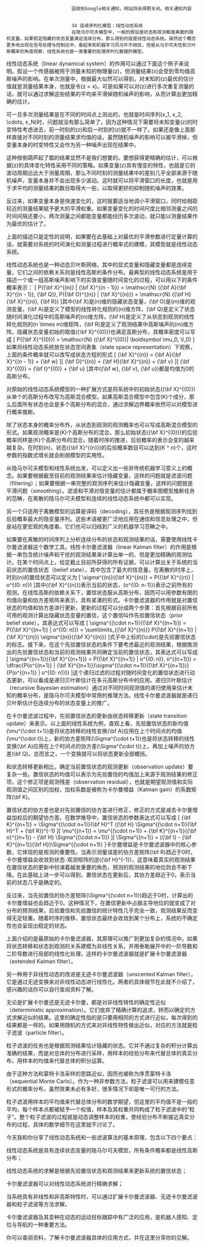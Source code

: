 
                            
                            因收到Google相关通知，网站将会择期关闭。相关通知内容
                            
                            
                            34 连续序列化模型：线性动态系统
                            在隐马尔可夫模型中，一般的假设是状态和观测都是离散的随机变量。如果假定隐藏的状态变量满足连续分布，那么得到的就是线性动态系统。虽然这个概念更多地出现在信号处理与控制论中，看起来和机器学习风马牛不相及，但是从马尔可夫性和贝叶斯概率的角度观察，线性系统也是一类重要的处理序列化数据的模型。

线性动态系统（linear dynamical system）的作用可以通过下面这个例子来说明。假设一个传感器被用于测量未知的物理量\(z\)，但测量结果\(x\)会受到零均值高斯噪声的影响。在单次测量中，根据最大似然可以得到，对未知的\(z\)最优的估计值就是测量结果本身，也就是令\(z = x\)。可是如果可以对\(z\)进行多次重复测量的话，就可以通过求解这些结果的平均来平滑掉随机噪声的影响，从而计算出更加精确的估计。

可一旦多次测量结果是在不同的时间点上测出的，也就是时间序列\(x_1, x_2, \\cdots, x_N\)时，问题就没有那么简单了，因为这种情况下需要将未知变量\(z\)的时变特性考虑进去，前一时刻的\(z\)和后一时刻的\(z\)就不一样了。如果还是像上面那样直接对不同时刻的测量结果求均值的话，虽然随机噪声的影响可以被平滑掉，但变量本身的时变特性又会作为另一种噪声出现在结果中。

这种按倒葫芦起了瓢的结果显然不是我们想要的。要想获得更精确的估计，可以根据\(z\)的具体变化特性采用不同的策略。如果变量\(z\)具有慢变的特性，也就是它的波动周期远远大于测量周期，那么不同时刻的测量结果中的差别几乎全部来源于随机噪声，变量本身并不会出现多少波动。这时就可以将平滑窗口的长度，也就是用于求平均的测量结果的数目取得大一些，以取得更好的抑制随机噪声的效果。

反过来，如果变量本身是快速变化的，这时就要适当地调小平滑窗口，同时给相距较近的测量结果赋予更大的平滑权重。如果变量变化的时间尺度比相邻测量之间的时间间隔还要小，两次测量之间都能变量都能经历多次波动，就只能以测量结果作为最优的估计了。

上面的描述只是定性的说明，如果要在此基础上对最优的平滑参数进行定量计算的话，就需要对系统的时间演化和测量过程进行概率式的建模，其模型就是线性动态系统。

线性动态系统也是一种动态贝叶斯网络，其中的显式变量和隐藏变量都是连续变量，它们之间的依赖关系则是线性高斯的条件分布。最典型的线性动态系统是用于描述一个或一组高斯噪声影响下的实值变量随时间变化的过程，可以用以下的条件概率表示：
\[ P({\\bf X}^{(n)} | {\\bf X}^{(n - 1)}) = \\mathscr{N} ({\\bf A}{\\bf X}^{(n - 1)}, {\\bf Q}), P({\\bf O}^{(n)} | {\\bf X}^{(n)}) = \\mathscr{N} ({\\bf H}{\\bf X}^{(n)}, {\\bf R}) \]其中\(\\bf X\)是\(n\)维的隐藏状态变量，\(\\bf O\)是\(m\)维的观测变量，\(\\bf A\)是定义了模型的线性转化规则的\(n\)维方阵，\(\\bf Q\)是定义了状态随时间演化过程中的高斯噪声的\(n\)维方阵，\(\\bf H\)是定义了从状态到观测的线性转化规则的\(n \\times m\)维矩阵，\(\\bf R\)是定义了观测结果中高斯噪声的\(m\)维方阵。隐藏状态变量初始的取值\({\\bf X}^{(0)}\)也满足高斯分布，其概率密度可以写成
\[ P({\\bf X}^{(0)}) = \\mathscr{N} ({\\bf X}^{(0)}| \\boldsymbol \\mu_0, V_0) \]如果将线性动态系统放在状态空间表象（state space representation）下观察，上面的条件概率就可以改写成状态方程的形式
\[ {\\bf X}^{(n)} = {\\bf A}{\\bf X}^{(n - 1)} + {\\bf w} \]\[ {\\bf O}^{(n)} = {\\bf H}{\\bf X}^{(n)} + {\\bf v} \]\[ {\\bf X}^{(0)} = {\\bf t}^{(0)} + {\\bf u} \]其中\({\\bf w}, {\\bf v}, {\\bf u}\)都是均值为0的高斯分布。

对原始的线性动态系统模型的一种扩展方式是将系统中的初始状态\({\\bf X}^{(0)}\)从单个的高斯分布改写为高斯混合模型。如果高斯混合模型中包含\(K\)个成分，那么后面所有状态也会是多个高斯分布的混合，通过求解边界概率依然可以对模型进行概率推断。

除了状态本身的概率分布外，从状态到观测的观测概率也可以写成高斯混合模型的形式。如果观测概率是\(K\)个高斯分布的混合，那么初始状态\({\\bf X}^{(0)}\)的后验概率同样是\(K\)个高斯分布的混合。随着时序的推进，后验概率的表示会变的越来越复杂。在时刻\(n\)，状态\({\\bf X}^{(n)}\)的后验概率数目可以达到\(K ^ n\)个，这时参数的指数式增长就会削弱模型的实用性。

从隐马尔可夫模型和线性系统出发，可以定义出一些非传统机器学习意义上的概念。如果要根据截至目前的观测结果来估计隐藏变量，这样的问题就是滤波问题（filtering）；如果要根据一串完整的观测序列来估计隐藏变量，这样的问题就是平滑问题（smoothing）。滤波和平滑对隐变量的估计都属于概率图模型推断任务的范畴，在离散的隐马尔可夫模型和连续的线性动态系统中都可以实现。

另一个只适用于离散模型的运算是译码（decoding），其任务是根据观测序列找到后验概率最大的隐变量序列。这些术语被更广泛地应用在通信和信息处理之中，但是站在更宏观的角度看，它们也可以归结到广义的机器学习范畴之中。

如果要在离散的时间序列上分析连续分布的状态和观测结果的话，需要使用线性卡尔曼滤波器这个数学工具。线性卡尔曼滤波器（linear Kalman filter）的作用是根据一串包含统计噪声和干扰的观测结果来计算出单一的、但是更加精确的观测估计。在某个时间点上，给定截止目前所获得的所有证据，可以计算出关于系统的当前状态的置信状态（belief state），其中包含了最大的信息量。在离散的时序上，时刻\(n\)的置信状态可以定义为
\[ \\sigma^{(n)}({\\bf X}^{(n)}) = P({\\bf X}^{(n)} | o^{(0: n)}) \]其中\({\\bf X}^{(n)}\)表示当前的状态，\(o^{(0: n-1)}\)表示之前所有的观测。在线性高斯的依赖关系下，置信状态服从高斯分布，因而可以用参数有限的均值向量和协方差矩阵来表示，具有紧凑的形式。卡尔曼滤波器的作用就是对置信状态的均值和协方差进行更新，更新的过程可以分成两个步骤：首先根据目前所有可用的观测计算出隐藏状态变量的置信，这个置信叫作先验置信状态（prior belief state），其表达式可以写成
\[ \\sigma^{(\\cdot n+1)}({\\bf X}^{(n+1)}) = P({\\bf X}^{(n+1)} | o^{(0: n)}) = \\sum\\limits_{{\\bf X}^{(n)}} P({\\bf X}^{(n+1)} | {\\bf X}^{(n)}) \\sigma^{(n)}({\\bf X}^{(n)}) \]式子中上标的\(\\cdot\)是先验置信状态的标志。接下来，在这个先验置信状态的条件下要考虑最近的观测结果，根据推测出的先验置信状态和当前的观测结果共同确定当前的置信状态，其表达式可以写成
\[ \\sigma^{(n+1)}({\\bf X}^{(n+1)}) = P({\\bf X}^{(n+1)} | o^{(0: n)}, o^{(n+1)}) = \\dfrac{P(o^{(n+1)} | {\\bf X}^{(n+1)})\\sigma^{(\\cdot n+1)}({\\bf X}^{(n+1)})}{P(o^{(n+1)} | o^{(0: n)})} \]这个递归过滤的过程对随时间变化的置信状态进行动态更新，可以看成是递归贝叶斯估计在多元高斯分布中的应用。递归贝叶斯估计（recursive Bayesian estimation）通过对不同时间观测值的递归使用来估计未知的概率分布，是隐马尔可夫模型中常用的推理方法。线性卡尔曼滤波器就是递归贝叶斯估计在连续分布的状态变量上的推广。

在卡尔曼滤波过程中，先验置信状态的更新由状态转移更新（state transition update）来表示。以上面的线性系统为例，直观上看，先验置信状态的新均值\(\\mu^{\\cdot t+1}\)是将状态转移的线性变换\(\\bf A\)应用在上个时间点的均值\(\\mu^{\\cdot t}\)上，新的协方差矩阵\(\\Sigma^{\\cdot t+1}\)也是将状态转移的线性变换\(\\bf A\)应用在上个时间点的协方差\(\\Sigma^{\\cdot t}\)上，再加上噪声的协方差\(\\bf Q\)。总而言之，一个变换就可以将状态更新全部概括。

和状态转移更新相比，确定当前置信状态的观测更新（observation update）要复杂一些。置信状态的均值可以表示为先验置信的均值加上来源于观测结果的修正项，这个修正项是观测残差（observation residual），也就是期望观测值和实际观测值之间区别的加权，加权系数是被称为卡尔曼增益（Kalman gain）的系数矩阵\(\\bf K\)。

置信状态的协方差也是对先验置信的协方差进行修正，修正的方式是减去卡尔曼增益加权后的期望协方差。在数学推导中，置信状态的参数表达式可以写成
\[ {\\bf K}^{(n+1)} = \\Sigma^{(\\cdot n+1)}{\\bf H}^T ({\\bf H} \\Sigma^{(\\cdot n+1)}{\\bf H}^T + {\\bf R})^{-1} \]\[ \\mu^{(n+1)} = \\mu^{(\\cdot n+1)} + {\\bf K}^{(n+1)}({\\bf o}^{(n+1)} - {\\bf H} \\Sigma^{(\\cdot n+1)}) \]\[ \\Sigma^{(n+1)} = ({\\bf I} - {\\bf K}^{(n+1)}{\\bf H})\\Sigma^{(\\cdot n+1)} \]卡尔曼增益是卡尔曼滤波器中的核心参数，它体现的是观测的重要性。当表示测量误差的协方差矩阵\(\\bf R\)趋近于0时，卡尔曼增益会收敛到状态-观测矩阵的逆\({\\bf H}^{-1}\)，这意味着真实的观测结果在置信状态的更新中扮演着越发重要的角色，预测的观测结果的地位则会不断下降。在此基础上进一步可以得到，置信状态在更新后，其协方差趋近于0，表示当前的状态几乎是确定的。

反过来，当先验置信的协方差矩阵\(\\Sigma^{(\\cdot n+1)}\)趋近于0时，计算出的卡尔曼增益也会趋近于0。这种情况下，在置信更新中占据主导地位的就变成了对分布的预测结果，后验置信和先验置信的统计特性几乎完全一致，观测结果反而变得无足轻重。随着时序的推移，置信状态最终会收敛到某个分布上，系统的不确定性也会呈现出稳定的状态。

上面介绍的是最原始的卡尔曼滤波器，其原理可以推广到更加复杂的情况中。如果将状态转移和状态到观测的关系建模为非线性关系，并用泰勒展开中的一阶导数和二阶导数进行局部的线性化处理，这样的卡尔曼滤波器就是扩展卡尔曼滤波器（extended Kalman filter）。

另一种用于非线性动态的改进是无迹卡尔曼滤波器（unscented Kalman filter），它是通过无迹变换来对非线性动态进行线性化。两者的具体细节在此就不介绍了，感兴趣的话你可以自行查阅资料了解。

无论是扩展卡尔曼还是无迹卡尔曼，都是对非线性特性的确定性近似（deterministic approximation）。它们放弃了精确计算的追求，转而以确定的方式求解近似的结果。这里的确定性指的是只要用相同的方式进行近似，每次得到的结果都是一样的。如果用随机的方式来对非线性特性做出近似，对应的方法就是粒子滤波（particle filter）。

粒子滤波的任务也是根据观测结果估计隐藏的状态。它并不通过复杂的积分计算出准确的结果，而是对总体的分布进行采样，用样本的经验分布来代替总体的真实分布，用样本的均值来代替总体的积分运算。

由于这种方法和蒙特卡洛采样的思路近似，因而也被称为序贯蒙特卡洛（sequential Monte Carlo）。作为一种非参数方法，粒子滤波可以用来建模任意形式的概率分布，虽然效果未必有多好，很多情况下却是唯一可行的方法。

粒子滤波用样本的平均值来代替总体分布的数学期望，但这里的平均值不是一般的平均，每个样本点都被赋予一个权值，样本及其权重共同构成了粒子滤波中的“粒子”。整个粒子滤波的过程就是动态调整样本的权重，使经验分布不断接近真实分布的过程，具体的数学细节在这里就不讨论了。

今天我和你分享了线性动态系统和一些滤波算法的基本原理，包含以下四个要点：


线性动态系统是具有连续状态变量的隐马尔可夫模型，所有条件概率都是线性高斯分布；

线性动态系统的求解是根据先验置信状态和观测结果来更新系统的置信状态；

卡尔曼滤波器可以对线性动态系统进行精确求解；

当系统具有非线性和非高斯特性时，可以通过扩展卡尔曼滤波器、无迹卡尔曼滤波器和粒子滤波等方法求解。


卡尔曼滤波器及其变种在动态的运动目标跟踪中有广泛的应用，是机器人感知、定位与导航的一种重要方法。

你可以查阅资料，了解卡尔曼滤波器具体的应用方式，并在这里分享你的见解。



                        
                        
                            